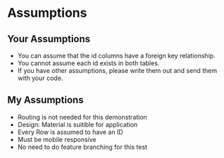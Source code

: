 # Assumptions

## Your Assumptions
* You can assume that the id columns have a foreign key relationship.
* You cannot assume each id exists in both tables.
* If you have other assumptions, please write them out and send them with your code.

## My Assumptions
* Routing is not needed for this demonstration
* Design: Material is suitible for application
* Every Row is assumed to have an ID
* Must be mobile responsive
* No need to do feature branching for this test